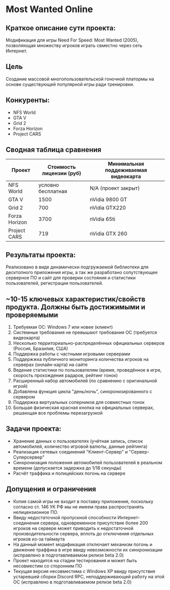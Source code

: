 Most Wanted Online
==================

## Краткое описание сути проекта:
Модификация для игры Need For Speed: Most Wanted (2005), позволяющая множеству игроков играть свместно через сеть Интернет.

## Цель
Создание массовой многопользовательской гоночной платормы на основе существующей популярной игры ради тренировки.

## Конкуренты:
* NFS World
* GTA V
* Grid 2
* Forza Horizon
* Project CARS

## Сводная таблица сравнения 
| Проект | Стоимость лицензии (руб) | Минимальная поддеживаемая видеокарта
|--------|--------------------------|----------------
| NFS World | условно бесплатная | N/A (проект закрыт) |
| GTA V | 1500 | nVidia 9800 GT |
| Grid 2 | 700 | nVidia GTX220 |
| Forza Horizon | 3700 | nVidia 65ti |
| Project CARS | 719 | nVidia GTX 260 |

## Результаты проекта:
Реализовано в виде динамически подгружаемой библиотеки для десктопного приложения игры, а так же разработано сопутствующее серверное ПО и сайт для проверки состояния и статистики пользователей, регистрации пользователей.

## ~10-15 ключевых характеристик/свойств продукта. Должны быть достижимыми и проверяемыми
1. Требуемая ОС: Windows 7 или новее (клиент)
2. Системные требования не превышают требования ОС (требуется видеокарта)
3. Несколько территориально-распределённых официальных серверов (Россия, Бразилия, США)
4. Поддержка работы с частными игровыми серверами
5. Поддержжка публичного мониторинга количества игроков на серверах (онлайн-карта) на сайте
6. Ведение статистики по пользователям (время, проведённое в игре, скорость прохождения радаров, рейтинг гонок)
7. Расширенный набор автомобилей (по сравнению с оригинальной игрой)
8. Добавлена функция цикла "день/ночь", синхронизированного с сервером
9. Поддержка виртуальных соперников для совместных гонок
10. Большая физическая красная кнопка на официальных серверах, решающая все проблемы перезагрузкой

## Задачи проекта:
* Хранение данных о пользователях (учётная запись, список автомобилей, количество игровой валюты, данные рейтинга)
* Реализация сетевых соединений "Клиент-Сервер" и "Сервер-Суперсервер"
* Синхронизация положения автомобилей пользователей в реальном времени (допускается задержка до 1/18 секунды)
* Расчёт траффика и полицейских погонь на сервере

## Допущения и ограничения
* Копия самой игры не входит в поставку приложения, поскольку согласно ст. 146 УК РФ мы не имеем права распространять нелицензионное ПО.
* Ввиду недостаточной пропускной способности Интернет-соединения сервера, одновременное присутствие более 200 игроков на сервере может приводить к недостаточной производительности сервера, вплоть до отключения отдельных игроков из-за таймаута
* На данный момент модификация отключает механизм погонь и движение траффика в игре ввиду невозможности их синхронизации (исправлено в подготавливаемом релизе beta 2.0)
* Проект находится на стадии тестирования и может быть несовместим со сторонним ПО
* Текущая версия несовместима с Windows XP ввиду присутствия устаревшей сборки Discord RPC, неподдерживающей работу на этой ОС (исправлено в подготавливаемом релизе beta 2.0)
